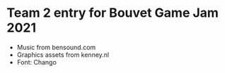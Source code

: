 # Team 2 entry for Bouvet Game Jam 2021

* Music from bensound.com
* Graphics assets from kenney.nl
* Font: Chango
